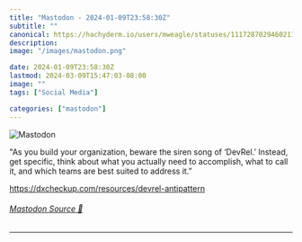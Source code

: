 ```yaml
---
title: "Mastodon - 2024-01-09T23:58:30Z"
subtitle: ""
canonical: https://hachyderm.io/users/mweagle/statuses/111728702946021148
description:
image: "/images/mastodon.png"

date: 2024-01-09T23:58:30Z
lastmod: 2024-03-09T15:47:03-08:00
image: ""
tags: ["Social Media"]

categories: ["mastodon"]
---
```

![Mastodon](/images/mastodon.png)

<p>&quot;As you build your organization, beware the siren song of ‘DevRel.’ Instead, get specific, think about what you actually need to accomplish, what to call it, and which teams are best suited to address it.”</p><p><a href="https://dxcheckup.com/resources/devrel-antipattern" target="_blank" rel="nofollow noopener noreferrer" translate="no"><span class="invisible">https://</span><span class="ellipsis">dxcheckup.com/resources/devrel</span><span class="invisible">-antipattern</span></a></p>


###### [Mastodon Source 🐘](https://hachyderm.io/@mweagle/111728702946021148)

___
